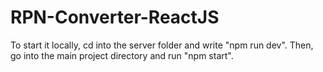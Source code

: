 # RPN-Converter-ReactJS
 
To start it locally, cd into the server folder and write "npm run dev". Then, go into the main project directory and run "npm start".
